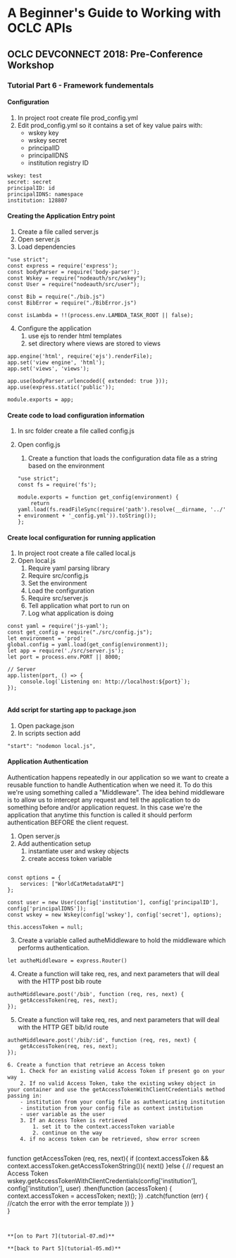 # A Beginner's Guide to Working with OCLC APIs
## OCLC DEVCONNECT 2018: Pre-Conference Workshop
### Tutorial Part 6 - Framework fundementals

#### Configuration
1. In project root create file prod_config.yml
2. Edit prod_config.yml so it contains a set of key value pairs with:
    - wskey key
    - wskey secret
    - principalID
    - principalIDNS
    - institution registry ID
	
```
wskey: test
secret: secret
principalID: id 
principalIDNS: namespace
institution: 128807
```

#### Creating the Application Entry point
1. Create a file called server.js
2. Open server.js
3. Load dependencies
```
"use strict";
const express = require('express');
const bodyParser = require('body-parser');
const Wskey = require("nodeauth/src/wskey");
const User = require("nodeauth/src/user");

const Bib = require("./bib.js")
const BibError = require("./BibError.js")

const isLambda = !!(process.env.LAMBDA_TASK_ROOT || false);

```

4. Configure the application
    1. use ejs to render html templates
    2. set directory where views are stored to views
    
```
app.engine('html', require('ejs').renderFile);
app.set('view engine', 'html');
app.set('views', 'views'); 
 
app.use(bodyParser.urlencoded({ extended: true }));
app.use(express.static('public'));

module.exports = app;
```

#### Create code to load configuration information
1. In src folder create a file called config.js
2. Open config.js
    1. Create a function that loads the configuration data file as a string based on the environment
    
    ```
    "use strict";
    const fs = require('fs');

    module.exports = function get_config(environment) {
        return yaml.load(fs.readFileSync(require('path').resolve(__dirname, '../' + environment + '_config.yml')).toString());
    };        
    ```

#### Create local configuration for running application
1. In project root create a file called local.js
2. Open local.js
    1. Require yaml parsing library 
    2. Require src/config.js
    3. Set the environment
    4. Load the configuration 
    5. Require src/server.js
    3. Tell application what port to run on
    4. Log what application is doing

```
const yaml = require('js-yaml');
const get_config = require("./src/config.js");
let environment = 'prod';
global.config = yaml.load(get_config(environment));
let app = require('./src/server.js');
let port = process.env.PORT || 8000;

// Server
app.listen(port, () => {
    console.log(`Listening on: http://localhost:${port}`);
});
        
```

#### Add script for starting app to package.json
1. Open package.json
2. In scripts section add

```
"start": "nodemon local.js",
```

#### Application Authentication
Authentication happens repeatedly in our application so we want to create a reusable function to handle Authentication when we need it. To do this we're using something called a "Middleware".
The idea behind middleware is to allow us to intercept any request and tell the application to do something before and/or application request. 
In this case we're the application that anytime this function is called it should perform authentication BEFORE the client request.

1. Open server.js
2. Add authentication setup
    1. instantiate user and wskey objects
    2. create access token variable
    

```

const options = {
    services: ["WorldCatMetadataAPI"]
};

const user = new User(config['institution'], config['principalID'], config['principalIDNS']);
const wskey = new Wskey(config['wskey'], config['secret'], options);

this.accessToken = null;
```

3. Create a variable called autheMiddleware to hold the middleware which performs authentication.

```
let autheMiddleware = express.Router()
```

4. Create a function will take req, res, and next parameters that will deal with the HTTP post bib route
```
autheMiddleware.post('/bib', function (req, res, next) {
    getAccessToken(req, res, next);
});
```
     
5. Create a function will take req, res, and next parameters that will deal with the HTTP GET bib/id route
```
autheMiddleware.post('/bib/:id', function (req, res, next) {
    getAccessToken(req, res, next);
});

6. Create a function that retrieve an Access token
    1. Check for an existing valid Access Token if present go on your way
    2. If no valid Access Token, take the existing wskey object in your container and use the getAccessTokenWithClientCredentials method passing in:
    - institution from your config file as authenticating institution
    - institution from your config file as context institution
    - user variable as the user
    3. If an Access Token is retrieved 
        1. set it to the context.accessToken variable
        2. continue on the way
    4. if no access token can be retrieved, show error screen     
    
```   
function getAccessToken (req, res, next){ 
    if (context.accessToken && context.accessToken.getAccessTokenString()){
        next()
    }else {
        // request an Access Token
        wskey.getAccessTokenWithClientCredentials(config['institution'], config['institution'], user)
            .then(function (accessToken) {
                context.accessToken = accessToken;
                next();
            })
            .catch(function (err) {
                //catch the error with the error template
            })
    }   
}
```


**[on to Part 7](tutorial-07.md)**

**[back to Part 5](tutorial-05.md)**